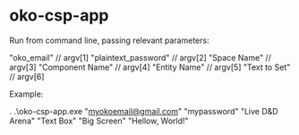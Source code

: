 # oko-csp-app

Run from command line, passing relevant parameters:

"oko_email" // argv[1]
"plaintext_password" // argv[2]
"Space Name" // argv[3]
"Component Name" // argv[4]
"Entity Name" // argv[5]
"Text to Set" // argv[6]

Example:

. .\oko-csp-app.exe "myokoemail@gmail.com" "mypassword" "Live D&D Arena" "Text Box" "Big Screen" "Hellow, World!"
